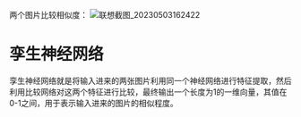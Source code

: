 两个图片比较相似度：
![联想截图_20230503162422](https://user-images.githubusercontent.com/109055774/235866292-daa17db2-4bb2-4a24-a378-6e5547765299.png)

# 孪生神经网络
孪生神经网络就是将输入进来的两张图片利用同一个神经网络进行特征提取，然后利用比较网络对这两个特征进行比较，最终输出一个长度为1的一维向量，其值在0-1之间，用于表示输入进来的图片的相似程度。


